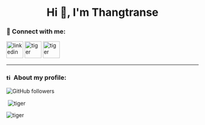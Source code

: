 <h1 align="center">Hi 👋, I'm Thangtranse</h1>

### 🤝 Connect with me:

<a href="https://www.linkedin.com/in/tran-thang-a83864168/" target="_blank"><img src="https://cdn.jsdelivr.net/npm/simple-icons@3.0.1/icons/linkedin.svg" alt="linkedin" height="44" width="44" /></a>
<a href="https://www.facebook.com/thangtranse/" target="_blank"><img src="https://cdn.jsdelivr.net/npm/simple-icons@3.0.1/icons/facebook.svg" alt="tiger" height="44" width="44" /></a>
<a href="https://github.com/thangtranse" target="_blank"><img src="https://cdn.jsdelivr.net/npm/simple-icons@3.0.1/icons/github.svg" alt="tiger" height="44" width="44" /></a>

<hr />

### <img src="https://cdn.jsdelivr.net/npm/simple-icons@3.0.1/icons/github.svg" alt="tiger" height="15" width="15" /> About my profile:

![GitHub followers](https://img.shields.io/github/followers/thangtranse?logo=GitHub&style=for-the-badge)

<p>&nbsp;<img align="center" src="https://github-readme-stats.vercel.app/api?username=thangtranse&show_icons=true" alt="tiger" /></p>
<p><img align="left" src="https://github-readme-stats.vercel.app/api/top-langs/?username=thangtranse&layout=compact&hide=html" alt="tiger" /></p>